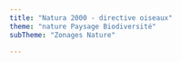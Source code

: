 ```yaml
---
title: "Natura 2000 - directive oiseaux"
theme: "nature Paysage Biodiversité"
subTheme: "Zonages Nature"

---
```

